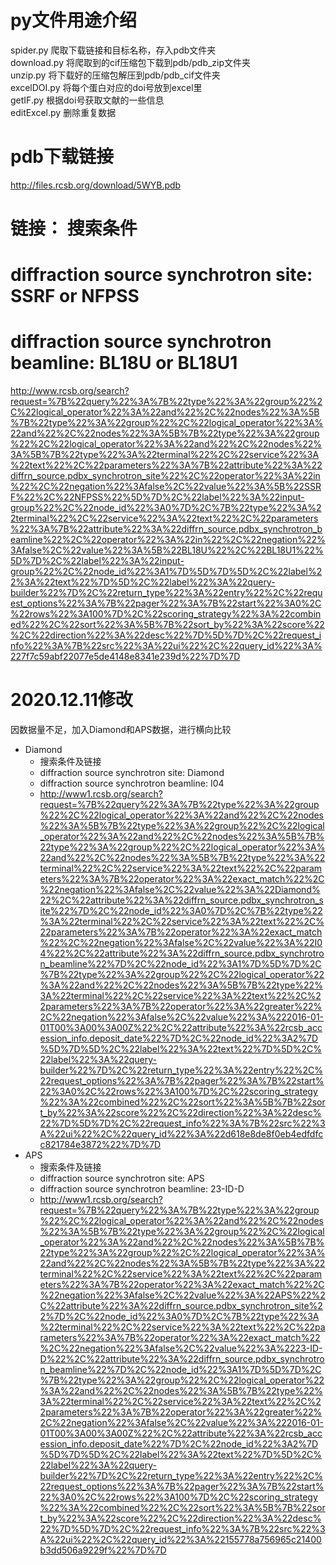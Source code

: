 # py文件用途介绍
spider.py 爬取下载链接和目标名称，存入pdb文件夹  
download.py 将爬取到的cif压缩包下载到pdb/pdb_zip文件夹  
unzip.py 将下载好的压缩包解压到pdb/pdb_cif文件夹  
excelDOI.py 将每个蛋白对应的doi号放到excel里  
getIF.py 根据doi号获取文献的一些信息  
editExcel.py 删除重复数据


# pdb下载链接
http://files.rcsb.org/download/5WYB.pdb


# 链接： 	搜索条件
# 		diffraction source synchrotron site: SSRF or NFPSS
#		diffraction source synchrotron beamline: BL18U or BL18U1
http://www.rcsb.org/search?request=%7B%22query%22%3A%7B%22type%22%3A%22group%22%2C%22logical_operator%22%3A%22and%22%2C%22nodes%22%3A%5B%7B%22type%22%3A%22group%22%2C%22logical_operator%22%3A%22and%22%2C%22nodes%22%3A%5B%7B%22type%22%3A%22group%22%2C%22logical_operator%22%3A%22and%22%2C%22nodes%22%3A%5B%7B%22type%22%3A%22terminal%22%2C%22service%22%3A%22text%22%2C%22parameters%22%3A%7B%22attribute%22%3A%22diffrn_source.pdbx_synchrotron_site%22%2C%22operator%22%3A%22in%22%2C%22negation%22%3Afalse%2C%22value%22%3A%5B%22SSRF%22%2C%22NFPSS%22%5D%7D%2C%22label%22%3A%22input-group%22%2C%22node_id%22%3A0%7D%2C%7B%22type%22%3A%22terminal%22%2C%22service%22%3A%22text%22%2C%22parameters%22%3A%7B%22attribute%22%3A%22diffrn_source.pdbx_synchrotron_beamline%22%2C%22operator%22%3A%22in%22%2C%22negation%22%3Afalse%2C%22value%22%3A%5B%22BL18U%22%2C%22BL18U1%22%5D%7D%2C%22label%22%3A%22input-group%22%2C%22node_id%22%3A1%7D%5D%7D%5D%2C%22label%22%3A%22text%22%7D%5D%2C%22label%22%3A%22query-builder%22%7D%2C%22return_type%22%3A%22entry%22%2C%22request_options%22%3A%7B%22pager%22%3A%7B%22start%22%3A0%2C%22rows%22%3A100%7D%2C%22scoring_strategy%22%3A%22combined%22%2C%22sort%22%3A%5B%7B%22sort_by%22%3A%22score%22%2C%22direction%22%3A%22desc%22%7D%5D%7D%2C%22request_info%22%3A%7B%22src%22%3A%22ui%22%2C%22query_id%22%3A%227f7c59abf22077e5de4148e8341e239d%22%7D%7D


# 2020.12.11修改 
因数据量不足，加入Diamond和APS数据，进行横向比较  
- Diamond
	- 搜索条件及链接
	- diffraction source synchrotron site: Diamond
	- diffraction source synchrotron beamline: I04
	- http://www1.rcsb.org/search?request=%7B%22query%22%3A%7B%22type%22%3A%22group%22%2C%22logical_operator%22%3A%22and%22%2C%22nodes%22%3A%5B%7B%22type%22%3A%22group%22%2C%22logical_operator%22%3A%22and%22%2C%22nodes%22%3A%5B%7B%22type%22%3A%22group%22%2C%22logical_operator%22%3A%22and%22%2C%22nodes%22%3A%5B%7B%22type%22%3A%22terminal%22%2C%22service%22%3A%22text%22%2C%22parameters%22%3A%7B%22operator%22%3A%22exact_match%22%2C%22negation%22%3Afalse%2C%22value%22%3A%22Diamond%22%2C%22attribute%22%3A%22diffrn_source.pdbx_synchrotron_site%22%7D%2C%22node_id%22%3A0%7D%2C%7B%22type%22%3A%22terminal%22%2C%22service%22%3A%22text%22%2C%22parameters%22%3A%7B%22operator%22%3A%22exact_match%22%2C%22negation%22%3Afalse%2C%22value%22%3A%22I04%22%2C%22attribute%22%3A%22diffrn_source.pdbx_synchrotron_beamline%22%7D%2C%22node_id%22%3A1%7D%5D%7D%2C%7B%22type%22%3A%22group%22%2C%22logical_operator%22%3A%22and%22%2C%22nodes%22%3A%5B%7B%22type%22%3A%22terminal%22%2C%22service%22%3A%22text%22%2C%22parameters%22%3A%7B%22operator%22%3A%22greater%22%2C%22negation%22%3Afalse%2C%22value%22%3A%222016-01-01T00%3A00%3A00Z%22%2C%22attribute%22%3A%22rcsb_accession_info.deposit_date%22%7D%2C%22node_id%22%3A2%7D%5D%7D%5D%2C%22label%22%3A%22text%22%7D%5D%2C%22label%22%3A%22query-builder%22%7D%2C%22return_type%22%3A%22entry%22%2C%22request_options%22%3A%7B%22pager%22%3A%7B%22start%22%3A0%2C%22rows%22%3A100%7D%2C%22scoring_strategy%22%3A%22combined%22%2C%22sort%22%3A%5B%7B%22sort_by%22%3A%22score%22%2C%22direction%22%3A%22desc%22%7D%5D%7D%2C%22request_info%22%3A%7B%22src%22%3A%22ui%22%2C%22query_id%22%3A%22d618e8de8f0eb4edfdfcc821784e3872%22%7D%7D
- APS
	- 搜索条件及链接
	- diffraction source synchrotron site: APS
	- diffraction source synchrotron beamline: 23-ID-D
	- http://www1.rcsb.org/search?request=%7B%22query%22%3A%7B%22type%22%3A%22group%22%2C%22logical_operator%22%3A%22and%22%2C%22nodes%22%3A%5B%7B%22type%22%3A%22group%22%2C%22logical_operator%22%3A%22and%22%2C%22nodes%22%3A%5B%7B%22type%22%3A%22group%22%2C%22logical_operator%22%3A%22and%22%2C%22nodes%22%3A%5B%7B%22type%22%3A%22terminal%22%2C%22service%22%3A%22text%22%2C%22parameters%22%3A%7B%22operator%22%3A%22exact_match%22%2C%22negation%22%3Afalse%2C%22value%22%3A%22APS%22%2C%22attribute%22%3A%22diffrn_source.pdbx_synchrotron_site%22%7D%2C%22node_id%22%3A0%7D%2C%7B%22type%22%3A%22terminal%22%2C%22service%22%3A%22text%22%2C%22parameters%22%3A%7B%22operator%22%3A%22exact_match%22%2C%22negation%22%3Afalse%2C%22value%22%3A%2223-ID-D%22%2C%22attribute%22%3A%22diffrn_source.pdbx_synchrotron_beamline%22%7D%2C%22node_id%22%3A1%7D%5D%7D%2C%7B%22type%22%3A%22group%22%2C%22logical_operator%22%3A%22and%22%2C%22nodes%22%3A%5B%7B%22type%22%3A%22terminal%22%2C%22service%22%3A%22text%22%2C%22parameters%22%3A%7B%22operator%22%3A%22greater%22%2C%22negation%22%3Afalse%2C%22value%22%3A%222016-01-01T00%3A00%3A00Z%22%2C%22attribute%22%3A%22rcsb_accession_info.deposit_date%22%7D%2C%22node_id%22%3A2%7D%5D%7D%5D%2C%22label%22%3A%22text%22%7D%5D%2C%22label%22%3A%22query-builder%22%7D%2C%22return_type%22%3A%22entry%22%2C%22request_options%22%3A%7B%22pager%22%3A%7B%22start%22%3A0%2C%22rows%22%3A100%7D%2C%22scoring_strategy%22%3A%22combined%22%2C%22sort%22%3A%5B%7B%22sort_by%22%3A%22score%22%2C%22direction%22%3A%22desc%22%7D%5D%7D%2C%22request_info%22%3A%7B%22src%22%3A%22ui%22%2C%22query_id%22%3A%22155778a756965c21400b3dd506a9229f%22%7D%7D 